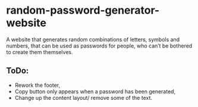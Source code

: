 # random-password-generator-website
A website that generates random combinations of letters, symbols and numbers, that can be used as passwords for people, who can’t be bothered to create them themselves.


## ToDo:
- Rework the footer,
- Copy button only appears when a password has been generated,
- Change up the content layout/ remove some of the text.
